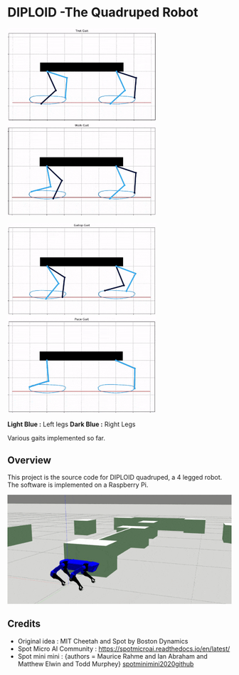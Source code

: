 # DIPLOID -The Quadruped Robot

<p float="left">
  <img src="docs/trot.gif" width="335" />
  <img src="docs/walk.gif" width="335" />
</p>

<p float="left">
  <img src="docs/gallop.gif" width="335" />
  <img src="docs/pace.gif" width="335" />
</p>

**Light Blue :** Left legs   **Dark Blue :** Right Legs

Various gaits implemented so far.

## Overview
This project is the source code for DIPLOID quadruped, a 4 legged robot. The software is implemented on a Raspberry Pi.

![DEMO](docs/sim-test1.gif)

## Credits

* Original idea : MIT Cheetah and Spot by Boston Dynamics
* Spot Micro AI Community : https://spotmicroai.readthedocs.io/en/latest/
* Spot mini mini : {authors = Maurice Rahme and Ian Abraham and Matthew Elwin and Todd Murphey} [spotminimini2020github](https://github.com/moribots/spot_mini_mini)